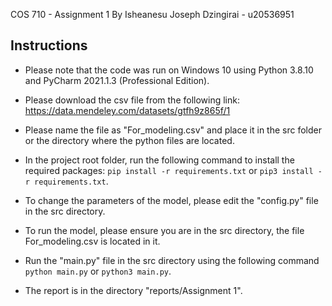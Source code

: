 COS 710 - Assignment 1
By Isheanesu Joseph Dzingirai - u20536951

Instructions
------------
- Please note that the code was run on Windows 10 using Python 3.8.10 and PyCharm 2021.1.3 (Professional Edition).

- Please download the csv file from the following link: https://data.mendeley.com/datasets/gtfh9z865f/1

- Please name the file as "For_modeling.csv" and place it in the src folder or the directory where the python files are located.

- In the project root folder, run the following command to install the required packages: `pip install -r requirements.txt` or `pip3 install -r requirements.txt`.

- To change the parameters of the model, please edit the "config.py" file in the src directory.

- To run the model, please ensure you are in the src directory, the file For_modeling.csv is located in it.

- Run the "main.py" file in the src directory using the following command `python main.py` or `python3 main.py`.

- The report is in the directory "reports/Assignment 1".

